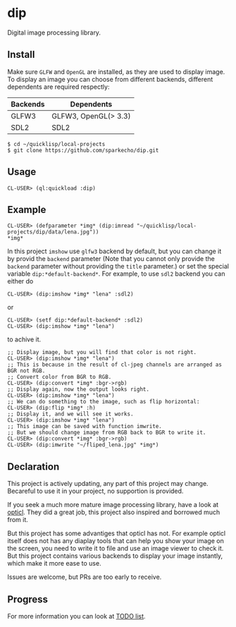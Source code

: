 # dip
Digital image processing library.

## Install
Make sure `GLFW` and `OpenGL` are installed, as they are used to display image.
To display an image you can choose from different backends, different dependents are required respectly:

| Backends | Dependents           |
| -------- |--------------------- |
| GLFW3    | GLFW3, OpenGL(> 3.3) |
| SDL2     | SDL2                 |

``` shell
$ cd ~/quicklisp/local-projects
$ git clone https://github.com/sparkecho/dip.git
```

## Usage

``` common-lisp
CL-USER> (ql:quickload :dip)
```

## Example

``` common-lisp
CL-USER> (defparameter *img* (dip:imread "~/quicklisp/local-projects/dip/data/lena.jpg"))
*img*

```

In this project `imshow` use `glfw3` backend by default, but you can change it by provid the `backend` parameter (Note that you cannot only provide the `backend` parameter without providing the `title` parameter.) or set the special variable `dip:*default-backend*`.
For example, to use `sdl2` backend you can either do

``` common-lisp
CL-USER> (dip:imshow *img* "lena" :sdl2)
```
or

``` common-lisp
CL-USER> (setf dip:*default-backend* :sdl2)
CL-USER> (dip:imshow *img* "lena")
```
to achive it.
``` common-lisp
;; Display image, but you will find that color is not right.
CL-USER> (dip:imshow *img* "lena")
;; This is because in the result of cl-jpeg channels are arranged as BGR not RGB.
;; Convert color from BGR to RGB.
CL-USER> (dip:convert *img* :bgr->rgb)
;; Display again, now the output looks right.
CL-USER> (dip:imshow *img* "lena")
;; We can do something to the image, such as flip horizontal:
CL-USER> (dip:flip *img* :h)
;; Display it, and we will see it works.
CL-USER> (dip:imshow *img* "lena")
;; This image can be saved with function imwrite.
;; But we should change image from RGB back to BGR to write it.
CL-USER> (dip:convert *img* :bgr->rgb)
CL-USER> (dip:imwrite "~/fliped_lena.jpg" *img*)
```
## Declaration
This project is actively updating, any part of this project may change. Becareful to use it in your project, no supportion is provided.

If you seek a much more mature image processing library, have a look at [opticl](https://github.com/slyrus/opticl).
They did a great job, this project also inspired and borrowed much from it.

But this project has some advantiges that opticl has not. For example opticl itself does not has any diaplay tools that can help you
show your image on the screen, you need to write it to file and use an image viewer to check it. But this project contains various
backends to display your image instantly, which make it more ease to use.

Issues are welcome, but PRs are too early to receive.

## Progress
For more information you can look at [TODO list](TODO.md).
